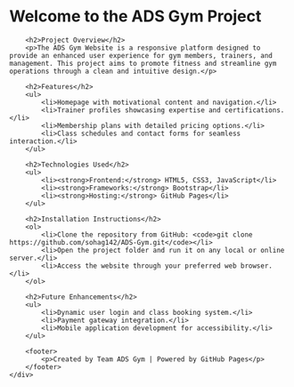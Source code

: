 <!DOCTYPE html>
<html lang="en">
<head>
    <meta charset="UTF-8">
    <meta name="viewport" content="width=device-width, initial-scale=1.0">
    <title>ADS Gym Project - Read Me</title>

</head>
<body>
    <div class="container">
        <h1>Welcome to the ADS Gym Project</h1>

        <h2>Project Overview</h2>
        <p>The ADS Gym Website is a responsive platform designed to provide an enhanced user experience for gym members, trainers, and management. This project aims to promote fitness and streamline gym operations through a clean and intuitive design.</p>

        <h2>Features</h2>
        <ul>
            <li>Homepage with motivational content and navigation.</li>
            <li>Trainer profiles showcasing expertise and certifications.</li>
            <li>Membership plans with detailed pricing options.</li>
            <li>Class schedules and contact forms for seamless interaction.</li>
        </ul>

        <h2>Technologies Used</h2>
        <ul>
            <li><strong>Frontend:</strong> HTML5, CSS3, JavaScript</li>
            <li><strong>Frameworks:</strong> Bootstrap</li>
            <li><strong>Hosting:</strong> GitHub Pages</li>
        </ul>

        <h2>Installation Instructions</h2>
        <ol>
            <li>Clone the repository from GitHub: <code>git clone https://github.com/sohag142/ADS-Gym.git</code></li>
            <li>Open the project folder and run it on any local or online server.</li>
            <li>Access the website through your preferred web browser.</li>
        </ol>

        <h2>Future Enhancements</h2>
        <ul>
            <li>Dynamic user login and class booking system.</li>
            <li>Payment gateway integration.</li>
            <li>Mobile application development for accessibility.</li>
        </ul>

        <footer>
            <p>Created by Team ADS Gym | Powered by GitHub Pages</p>
        </footer>
    </div>
</body>
</html>
